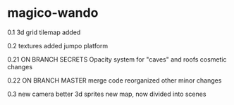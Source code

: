 # magico-wando

0.1
3d grid tilemap added

0.2
textures added
jumpo platform

0.21
ON BRANCH SECRETS
	Opacity system for "caves" and roofs
	cosmetic changes
	
0.22
ON BRANCH MASTER merge
code reorganized
other minor changes

0.3
new camera
better 3d sprites
new map, now divided into scenes
